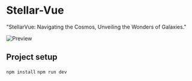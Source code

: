 # Stellar-Vue

 "StellarVue: Navigating the Cosmos, Unveiling the Wonders of Galaxies."

![Preview](./public/MacBook%20Pro%20-%202.png)

## Project setup

```npm install```
```npm run dev```
